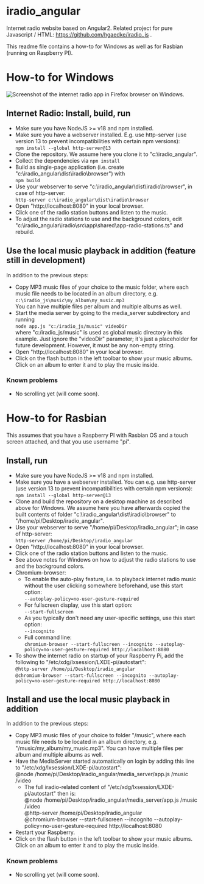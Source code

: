 # iradio_angular
Internet radio website based on Angular2.
Related project for pure Javascript / HTML: https://github.com/hgaedke/iradio_js .

This readme file contains a how-to for Windows as well as for Rasbian (running on Raspberry PI).

# How-to for Windows
![Screenshot of the internet radio app in Firefox browser on Windows.](/../main/docs/iradio_home_windows.png)

## Internet Radio: Install, build, run
* Make sure you have NodeJS >= v18 and npm installed.
* Make sure you have a webserver installed. E.g. use http-server (use version 13 to prevent incompatibilities with certain npm versions):  
        `npm install --global http-server@13`
* Clone the repository. We assume here you clone it to "c:\iradio_angular".
* Collect the dependencies via
        `npm install`
* Build as single-page application (i.e. create "c:\iradio_angular\dist\iradio\browser") with  
        `npm build`
* Use your webserver to serve "c:\iradio_angular\dist\iradio\browser", in case of http-server:  
        `http-server c:\iradio_angular\dist\iradio\browser`
* Open "http://localhost:8080" in your local browser.
* Click one of the radio station buttons and listen to the music.
* To adjust the radio stations to use and the background colors, edit "c:\iradio_angular\iradio\src\app\shared\app-radio-stations.ts" and rebuild.

## Use the local music playback in addition (feature still in development)
In addition to the previous steps:
* Copy MP3 music files of your choice to the music folder, where each music file needs to be located in an album directory, e.g.  
`c:\iradio_js\music\my_album\my_music.mp3`  
You can have multiple files per album and multiple albums as well.
* Start the media server by going to the media_server subdirectory and running  
        `node app.js "c:/iradio_js/music" videoDir`  
where "c:/iradio_js/music" is used as global music directory in this example. Just ignore the "videoDir" parameter; it's just a placeholder for future development. However, it must be any non-empty string.
* Open "http://localhost:8080" in your local browser.
* Click on the flash button in the left toolbar to show your music albums. Click on an album to enter it and to play the music inside.

### Known problems
* No scrolling yet (will come soon).


# How-to for Rasbian
This assumes that you have a Raspberry PI with Rasbian OS and a touch screen attached, and that you use username "pi".

## Install, run
* Make sure you have NodeJS >= v18 and npm installed.
* Make sure you have a webserver installed. You can e.g. use http-server (use version 13 to prevent incompatibilities with certain npm versions):  
        `npm install --global http-server@13`
* Clone and build the repository on a desktop machine as described above for Windows. We assume here you have afterwards copied the built contents of folder "c:\iradio_angular\dist\iradio\browser" to "/home/pi/Desktop/iradio_angular".
* Use your webserver to serve "/home/pi/Desktop/iradio_angular"; in case of http-server:  
        `http-server /home/pi/Desktop/iradio_angular`
* Open "http://localhost:8080" in your local browser.
* Click one of the radio station buttons and listen to the music.
* See above notes for Windows on how to adjust the radio stations to use and the background colors.
* Chromium-browser:
    * To enable the auto-play feature, i.e. to playback internet radio music without the user clicking somewhere beforehand, use this start option:  
        `--autoplay-policy=no-user-gesture-required`
    * For fullscreen display, use this start option:  
        `--start-fullscreen`
    * As you typically don't need any user-specific settings, use this start option:  
        `--incognito`
    * Full command line:  
        `chromium-browser --start-fullscreen --incognito --autoplay-policy=no-user-gesture-required http://localhost:8080`
* To show the internet radio on startup of your Raspberry Pi, add the following to "/etc/xdg/lxsession/LXDE-pi/autostart":  
        `@http-server /home/pi/Desktop/iradio_angular`  
        `@chromium-browser --start-fullscreen --incognito --autoplay-policy=no-user-gesture-required http://localhost:8080`  

## Install and use the local music playback in addition
In addition to the previous steps:
* Copy MP3 music files of your choice to folder "/music", where each music file needs to be located in an album directory, e.g. "/music/my_album/my_music.mp3". You can have multiple files per album and multiple albums as well.
* Have the MediaServer started automatically on login by adding this line to "/etc/xdg/lxsession/LXDE-pi/autostart":  
    @node /home/pi/Desktop/iradio_angular/media_server/app.js /music /video
    * The full iradio-related content of "/etc/xdg/lxsession/LXDE-pi/autostart" then is:  
    @node /home/pi/Desktop/iradio_angular/media_server/app.js /music /video  
    @http-server /home/pi/Desktop/iradio_angular  
    @chromium-browser --start-fullscreen --incognito --autoplay-policy=no-user-gesture-required http://localhost:8080
* Restart your Raspberry.
* Click on the flash button in the left toolbar to show your music albums. Click on an album to enter it and to play the music inside.

### Known problems
* No scrolling yet (will come soon).
